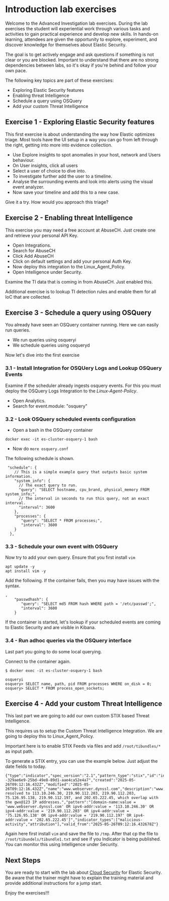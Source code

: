 # Introduction lab exercises

Welcome to the Advanced Investigation lab exercises. During the lab exercises the student will experiential work through various tasks and activities to gain practical experience and develop new skills. In hands-on learning, attendees are given the opportunity to explore, experiment, and discover knowledge for themselves about Elastic Security.

The goal is to get actively engage and ask questions if something is not clear or you are blocked. Important to understand that there are no strong dependencies between labs, so it's okay if you're behind and follow your own pace.

The following key topics are part of these exercises:

- Exploring Elastic Security features
- Enabling threat Intelligence
- Schedule a query using OSQuery
- Add your custom Threat Intelligence

## Exercise 1 - Exploring Elastic Security features

This first exercise is about understanding the way how Elastic optimizes triage. Most tools have the UI setup in a way you can go from left through the right, getting into more into evidence collection.

- Use Explore insights to spot anomalies in your host, network and Users behaviour.
- On User insights, click all users
- Select a user of choice to dive into.
- To investigate further add the user to a timeline.
- Analyse the surrounding events and look into alerts using the visual event analyzer.
- Now save your timeline and add this to a new case.

Give it a try. How would you approach this triage?

## Exercise 2 - Enabling threat Intelligence

This exercise you may need a free account at AbuseCH. Just create one and retrieve your personal API Key.

- Open Integrations.
- Search for AbuseCH
- Click Add AbuseCH
- Click on default settings and add your personal Auth Key.
- Now deploy this integration to the Linux_Agent_Policy.
- Open Intelligence under Security.

Examine the TI data that is coming in from AbuseCH. Just enabled this.

Additional exercise is to lookup TI detection rules and enable them for all IoC that are collected.

## Exercise 3 - Schedule a query using OSQuery

You already have seen an OSQuery container running. Here we can easily run queries.

- We run queries using osqueryi
- We schedule queries using osqueryd

Now let's dive into the first exercise

### 3.1 - Install Integration for OSQUery Logs and Lookup OSQuery Events

Examine if the scheduler already ingests osquery events. For this you must deploy the OSQuery Logs Integration to the *Linux-Agent-Policy*.

- Open Analytics.
- Search for event.module: "osquery" 

### 3.2 - Look OSQuery scheduled events configuration

- Open a bash in the OSQuery container
```
docker exec -it es-cluster-osquery-1 bash
``` 
- Now do `more osquery.conf`

The following schedule is shown.
```
 "schedule": {
    // This is a simple example query that outputs basic system information.
    "system_info": {
      // The exact query to run.
      "query": "SELECT hostname, cpu_brand, physical_memory FROM system_info;",
      // The interval in seconds to run this query, not an exact interval.
      "interval": 3600
    },
    "processes": {
       "query": "SELECT * FROM processes;",
       "interval": 3600
    }
  },
  ```

### 3.3 - Schedule your own event with OSQuery

Now try to add your own query. Ensure that you first install `vim`

```
apt update -y
apt install vim -y
```

Add the following. If the container fails, then you may have issues with the syntax.

```
,
    "passwdhash": {
       "query": "SELECT md5 FROM hash WHERE path = '/etc/passwd';",
       "interval": 3600
    }

```

If the container is started, let's lookup if your scheduled events are coming to Elastic Security and are visible in Kibana.

###  3.4 - Run adhoc queries via the OSQuery interface

Last part you going to do some local querying.

Connect to the container again.
```
$ docker exec -it es-cluster-osquery-1 bash
```
```
osqueryi
osquery> SELECT name, path, pid FROM processes WHERE on_disk = 0;
osquery> SELECT * FROM process_open_sockets;
```

## Exercise 4 - Add your custom Threat Intelligence

This last part we are going to add our own custom STIX based Threat Intelligence.

This requires us to setup the Custom Threat Intelligence Integration. We are going to deploy this to Linux_Agent_Policy.

Important here is to enable STIX Feeds via files and add `/root/tibundles/*` as input path.

To generate a STIX entry, you can use the example below. Just adjust the date fields to today.

```
{"type":"indicator","spec_version":"2.1","pattern_type":"stix","id":"indicator--329ae6e9-25bd-49e8-89d1-aae4ca52e4a7","created":"2025-05-26T09:12:16.432Z","modified":"2025-05-26T09:12:16.432Z","name":"www.webserver.dynssl.com","description":"www.webserver.dynssl.com resolved to 113.10.246.30, 219.90.112.203, 219.90.112.203, 75.126.95.138, 219.90.112.197, and 202.65.222.45, which overlap with the gwx@123 IP addresses.","pattern":"[domain-name:value = 'www.webserver.dynssl.com' OR ipv4-addr:value = '113.10.246.30' OR ipv4-addr:value = '219.90.112.203' OR ipv4-addr:value = '75.126.95.138' OR ipv4-addr:value = '219.90.112.197' OR ipv4-addr:value = '202.65.222.45']","indicator_types":["malicious-activity","attribution"],"valid_from":"2025-05-26T09:12:16.432678Z"}
```

Again here first install `vim` and save the file to `/tmp`. After that cp the file to `/root/tibundels/tibundle1.txt` and see if you Indicator is being published. You can monitor this using Intelligence under Security.

## Next Steps

You are ready to start with the lab about [Cloud Security](../09-CloudSecurity/README.md) for Elastic Security. Be aware that the trainer might have to explain the training material and provide additional instructions for a jump start.

Enjoy the exercises!!!